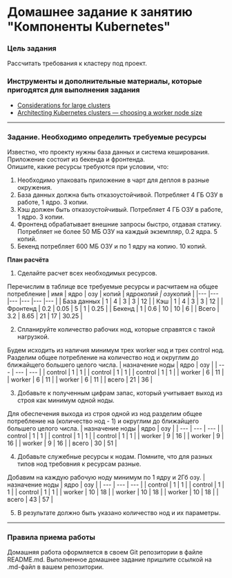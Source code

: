 # Домашнее задание к занятию "Компоненты Kubernetes"

### Цель задания

Рассчитать требования к кластеру под проект.

### Инструменты и дополнительные материалы, которые пригодятся для выполнения задания

- [Considerations for large clusters](https://kubernetes.io/docs/setup/best-practices/cluster-large/)
- [Architecting Kubernetes clusters — choosing a worker node size](https://learnk8s.io/kubernetes-node-size)

------

### Задание. Необходимо определить требуемые ресурсы

Известно, что проекту нужны база данных и система кеширования. Приложение состоит из бекенда и фронтенда.    
Опишите, какие ресурсы требуются при условии, что:   

1. Необходимо упаковать приложение в чарт для деплоя в разные окружения. 
2. База данных должна быть отказоустойчивой. Потребляет 4 ГБ ОЗУ в работе, 1 ядро. 3 копии. 
3. Кэш должен быть отказоустойчивый. Потребляет 4 ГБ ОЗУ в работе, 1 ядро. 3 копии. 
4. Фронтенд обрабатывает внешние запросы быстро, отдавая статику. Потребляет не более 50 МБ ОЗУ на каждый экземпляр, 0.2 ядра. 5 копий. 
5. Бекенд потребляет 600 МБ ОЗУ и по 1 ядру на копию. 10 копий.

**План расчёта**

1. Сделайте расчет всех необходимых ресурсов.

Перечислим в таблице все требуемые ресурсы и расчитаем на общее потребление
| имя         | ядро | озу | копий | ядро*копий | озу*копий |
|---          |---  |---   |--- |--- |---    |
| База данных | 1   | 4    | 3  | 3  | 12    |
| Кэш         | 1   | 4    | 3  | 3  | 12    |
| Фронтенд    | 0.2 | 0.05 | 5  | 1  | 0.25  |
| Бекенд      | 1   | 0.6  | 10 | 10 | 6     |
| Всего       | 3.2 | 8.65 | 21 | 17 | 30.25 |

2. Спланируйте количество рабочих нод, которые справятся с такой нагрузкой. 

Будем исходить из наличия минимум трех worker нод и трех control нод.
Разделим общее потребление на количество нод и округлим до ближайщего большего целого числа.
| назначение ноды | ядро | озу |
| ---             | ---  | --- |
| control         | 1    | 1   |
| control         | 1    | 1   |
| control         | 1    | 1   |
| worker          | 6    | 11  |
| worker          | 6    | 11  |
| worker          | 6    | 11  |
| всего           | 21   | 36  |

3. Добавьте к полученным цифрам запас, который учитывает выход из строя как минимум одной ноды. 

Для обеспечения выхода из строя одной из нод разделим общее потребление на (количество нод - 1) и округлим до ближайщего большего целого числа.
| назначение ноды | ядро | озу |
| ---             | ---  | --- |
| control         | 1    | 1   |
| control         | 1    | 1   |
| control         | 1    | 1   |
| worker          | 9    | 16  |
| worker          | 9    | 16  |
| worker          | 9    | 16  |
| всего           | 30   | 51  |

4. Добавьте служебные ресурсы к нодам. Помните, что для разных типов нод требовния к ресурсам разные. 

Добавим на каждую рабочую ноду минимум по 1 ядру и 2Гб озу.
| назначение ноды | ядро | озу |
| ---             | ---  | --- |
| control         | 1    | 1   |
| control         | 1    | 1   |
| control         | 1    | 1   |
| worker          | 10   | 18  |
| worker          | 10   | 18  |
| worker          | 10   | 18  |
| всего           | 43   | 57  |


5. В результате должно быть указано количество нод и их параметры.


----

### Правила приема работы

Домашняя работа оформляется в своем Git репозитории в файле README.md. Выполненное домашнее задание пришлите ссылкой на .md-файл в вашем репозитории.
